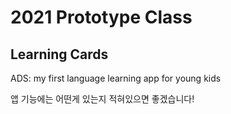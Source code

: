 # 2021 Prototype Class
## Learning Cards
ADS: my first language learning app for young kids

앱 기능에는 어떤게 있는지 적혀있으면 좋겠습니다!
